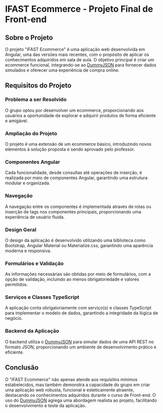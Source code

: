 # IFAST Ecommerce - Projeto Final de Front-end

## Sobre o Projeto

O projeto "IFAST Ecommerce" é uma aplicação web desenvolvida em Angular, uma das versões mais recentes, com o propósito de aplicar os conhecimentos adquiridos em sala de aula. O objetivo principal é criar um ecommerce funcional, integrando-se ao [DummyJSON](https://dummyjson.com/) para fornecer dados simulados e oferecer uma experiência de compra online.

## Requisitos do Projeto

### Problema a ser Resolvido

O grupo optou por desenvolver um ecommerce, proporcionando aos usuários a oportunidade de explorar e adquirir produtos de forma eficiente e amigável.

### Ampliação do Projeto

O projeto é uma extensão de um ecommerce básico, introduzindo novos elementos à solução proposta e sendo aprovado pelo professor.

### Componentes Angular

Cada funcionalidade, desde consultas até operações de inserção, é realizada por meio de componentes Angular, garantindo uma estrutura modular e organizada.

### Navegação

A navegação entre os componentes é implementada através de rotas ou inserção de tags nos componentes principais, proporcionando uma experiência de usuário fluida.

### Design Geral

O design da aplicação é desenvolvido utilizando uma biblioteca como Bootstrap, Angular Material ou Materialize.css, garantindo uma aparência moderna e responsiva.

### Formulários e Validação

As informações necessárias são obtidas por meio de formulários, com a opção de validação, incluindo ao menos obrigatoriedade e valores permitidos.

### Serviços e Classes TypeScript

A aplicação conta obrigatoriamente com serviço(s) e classes TypeScript para implementar o modelo de dados, garantindo a integridade da lógica de negócio.

### Backend da Aplicação

O backend utiliza o [DummyJSON](https://dummyjson.com/) para simular dados de uma API REST no formato JSON, proporcionando um ambiente de desenvolvimento prático e eficiente.

## Conclusão

O "IFAST Ecommerce" não apenas atende aos requisitos mínimos estabelecidos, mas também demonstra a capacidade do grupo em criar uma aplicação web robusta, funcional e esteticamente atraente, destacando os conhecimentos adquiridos durante o curso de Front-end. O uso do [DummyJSON](https://dummyjson.com/) agrega uma abordagem realista ao projeto, facilitando o desenvolvimento e teste da aplicação.
